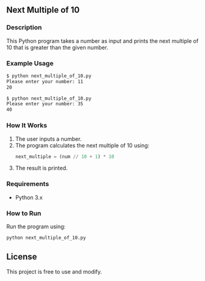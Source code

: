 ## **Next Multiple of 10**  

### Description  
This Python program takes a number as input and prints the next multiple of 10 that is greater than the given number.  

### Example Usage  
```bash
$ python next_multiple_of_10.py
Please enter your number: 11
20
```
```bash
$ python next_multiple_of_10.py
Please enter your number: 35
40
```

### How It Works  
1. The user inputs a number.  
2. The program calculates the next multiple of 10 using:  
   ```python
   next_multiple = (num // 10 + 1) * 10
   ```
3. The result is printed.  

### Requirements  
- Python 3.x  

### How to Run  
Run the program using:  
```bash
python next_multiple_of_10.py
```

## License
This project is free to use and modify.